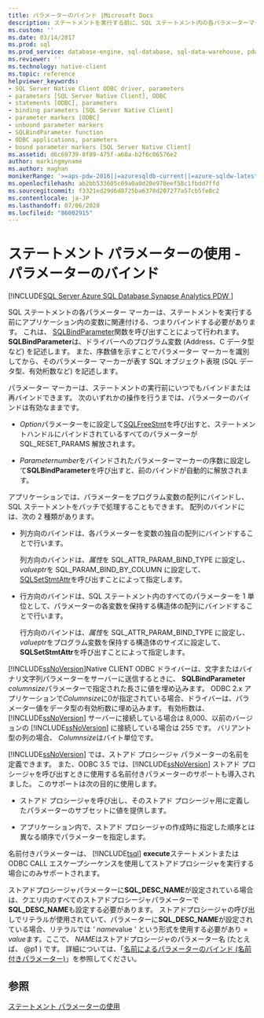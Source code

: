 ```yaml
---
title: パラメーターのバインド |Microsoft Docs
description: ステートメントを実行する前に、SQL ステートメント内の各パラメーターマーカーをアプリケーションの変数にバインドする方法について説明します。
ms.custom: ''
ms.date: 03/14/2017
ms.prod: sql
ms.prod_service: database-engine, sql-database, sql-data-warehouse, pdw
ms.reviewer: ''
ms.technology: native-client
ms.topic: reference
helpviewer_keywords:
- SQL Server Native Client ODBC driver, parameters
- parameters [SQL Server Native Client], ODBC
- statements [ODBC], parameters
- binding parameters [SQL Server Native Client]
- parameter markers [ODBC]
- unbound parameter markers
- SQLBindParameter function
- ODBC applications, parameters
- bound parameter markers [SQL Server Native Client]
ms.assetid: d6c69739-8f89-475f-a60a-b2f6c06576e2
author: markingmyname
ms.author: maghan
monikerRange: '>=aps-pdw-2016||=azuresqldb-current||=azure-sqldw-latest||>=sql-server-2016||=sqlallproducts-allversions||>=sql-server-linux-2017||=azuresqldb-mi-current'
ms.openlocfilehash: ab2bb533605c09a0a0d20e970eef58c1fbdd7ffd
ms.sourcegitcommit: f3321ed29d6d8725ba6378d207277a57cb5fe8c2
ms.contentlocale: ja-JP
ms.lasthandoff: 07/06/2020
ms.locfileid: "86002915"
---
```

# <a name="using-statement-parameters---binding-parameters"></a>ステートメント パラメーターの使用 - パラメーターのバインド
[!INCLUDE[SQL Server Azure SQL Database Synapse Analytics PDW ](../../includes/applies-to-version/sql-asdb-asdbmi-asa-pdw.md)]

  SQL ステートメントの各パラメーター マーカーは、ステートメントを実行する前にアプリケーション内の変数に関連付ける、つまりバインドする必要があります。 これは、 [SQLBindParameter](../../relational-databases/native-client-odbc-api/sqlbindparameter.md)関数を呼び出すことによって行われます。 **SQLBindParameter**は、ドライバーへのプログラム変数 (Address、C データ型など) を記述します。 また、序数値を示すことでパラメーター マーカーを識別してから、そのパラメーター マーカーが表す SQL オブジェクト表現 (SQL データ型、有効桁数など) を記述します。  
  
 パラメーター マーカーは、ステートメントの実行前にいつでもバインドまたは再バインドできます。 次のいずれかの操作を行うまでは、パラメーターのバインドは有効なままです。  
  
-   *Option*パラメーターをに設定して[SQLFreeStmt](../../relational-databases/native-client-odbc-api/sqlfreestmt.md)を呼び出すと、ステートメントハンドルにバインドされているすべてのパラメーターが SQL_RESET_PARAMS 解放されます。  
  
-   *Parameternumber*をバインドされたパラメーターマーカーの序数に設定して**SQLBindParameter**を呼び出すと、前のバインドが自動的に解放されます。  
  
 アプリケーションでは、パラメーターをプログラム変数の配列にバインドし、SQL ステートメントをバッチで処理することもできます。 配列のバインドには、次の 2 種類があります。  
  
-   列方向のバインドは、各パラメーターを変数の独自の配列にバインドすることで行います。  
  
     列方向のバインドは、*属性*を SQL_ATTR_PARAM_BIND_TYPE に設定し、 *valueptr*を SQL_PARAM_BIND_BY_COLUMN に設定して、 [SQLSetStmtAttr](../../relational-databases/native-client-odbc-api/sqlsetstmtattr.md)を呼び出すことによって指定します。  
  
-   行方向のバインドは、SQL ステートメント内のすべてのパラメーターを 1 単位として、パラメーターの各変数を保持する構造体の配列にバインドすることで行います。  
  
     行方向のバインドは、*属性*を SQL_ATTR_PARAM_BIND_TYPE に設定し、 *valueptr*をプログラム変数を保持する構造体のサイズに設定して、 **SQLSetStmtAttr**を呼び出すことによって指定します。  
  
 [!INCLUDE[ssNoVersion](../../includes/ssnoversion-md.md)]Native CLIENT ODBC ドライバーは、文字またはバイナリ文字列パラメーターをサーバーに送信するときに、 **SQLBindParameter** *columnsize*パラメーターで指定された長さに値を埋め込みます。 ODBC 2.x アプリケーションで*Columnsize*に0が指定されている場合、ドライバーは、パラメーター値をデータ型の有効桁数に埋め込みます。 有効桁数は、[!INCLUDE[ssNoVersion](../../includes/ssnoversion-md.md)] サーバーに接続している場合は 8,000、以前のバージョンの [!INCLUDE[ssNoVersion](../../includes/ssnoversion-md.md)] に接続している場合は 255 です。 バリアント型の列の場合、 *Columnsize*はバイト単位です。  
  
 [!INCLUDE[ssNoVersion](../../includes/ssnoversion-md.md)] では、ストアド プロシージャ パラメーターの名前を定義できます。 また、ODBC 3.5 では、[!INCLUDE[ssNoVersion](../../includes/ssnoversion-md.md)] ストアド プロシージャを呼び出すときに使用する名前付きパラメーターのサポートも導入されました。 このサポートは次の目的に使用します。  
  
-   ストアド プロシージャを呼び出し、そのストアド プロシージャ用に定義したパラメーターのサブセットに値を提供します。  
  
-   アプリケーション内で、ストアド プロシージャの作成時に指定した順序とは異なる順序でパラメーターを指定します。  
  
 名前付きパラメーターは、 [!INCLUDE[tsql](../../includes/tsql-md.md)] **execute**ステートメントまたは ODBC CALL エスケープシーケンスを使用してストアドプロシージャを実行する場合にのみサポートされます。  
  
 ストアドプロシージャパラメーターに**SQL_DESC_NAME**が設定されている場合は、クエリ内のすべてのストアドプロシージャパラメーターで**SQL_DESC_NAME**も設定する必要があります。  ストアドプロシージャの呼び出しでリテラルが使用されていて、パラメーターに**SQL_DESC_NAME**が設定されている場合、リテラルでは *' name*value ' という形式を使用する必要があり = *value*ます。ここで、 *NAME*はストアドプロシージャのパラメーター名 (たとえば、 @p1 ) です。 詳細については、「[名前によるパラメーターのバインド (名前付きパラメーター)](https://go.microsoft.com/fwlink/?LinkId=167215)」を参照してください。  
  
## <a name="see-also"></a>参照  
 [ステートメント パラメーターの使用](../../relational-databases/native-client-odbc-queries/using-statement-parameters.md)  
  
  
